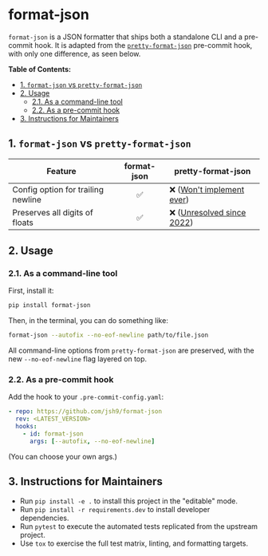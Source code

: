 # format-json

`format-json` is a JSON formatter that ships both a standalone CLI and a
pre-commit hook. It is adapted from the
[`pretty-format-json`](https://github.com/pre-commit/pre-commit-hooks)
pre-commit hook, with only one difference, as seen below.

**Table of Contents:**

<!--TOC-->

- [1. `format-json` vs `pretty-format-json`](#1-format-json-vs-pretty-format-json)
- [2. Usage](#2-usage)
  - [2.1. As a command-line tool](#21-as-a-command-line-tool)
  - [2.2. As a pre-commit hook](#22-as-a-pre-commit-hook)
- [3. Instructions for Maintainers](#3-instructions-for-maintainers)

<!--TOC-->

## 1. `format-json` vs `pretty-format-json`

| Feature                            | format-json | pretty-format-json                                                                      |
| ---------------------------------- | :---------: | --------------------------------------------------------------------------------------- |
| Config option for trailing newline |     ✅      | ❌ ([Won't implement ever](https://github.com/pre-commit/pre-commit-hooks/issues/1203)) |
| Preserves all digits of floats     |     ✅      | ❌ ([Unresolved since 2022](https://github.com/pre-commit/pre-commit-hooks/issues/780)) |

## 2. Usage

### 2.1. As a command-line tool

First, install it:

```bash
pip install format-json
```

Then, in the terminal, you can do something like:

```bash
format-json --autofix --no-eof-newline path/to/file.json
```

All command-line options from `pretty-format-json` are preserved, with the new
`--no-eof-newline` flag layered on top.

### 2.2. As a pre-commit hook

Add the hook to your `.pre-commit-config.yaml`:

```yaml
- repo: https://github.com/jsh9/format-json
  rev: <LATEST_VERSION>
  hooks:
    - id: format-json
      args: [--autofix, --no-eof-newline]
```

(You can choose your own args.)

## 3. Instructions for Maintainers

- Run `pip install -e .` to install this project in the "editable" mode.
- Run `pip install -r requirements.dev` to install developer dependencies.
- Run `pytest` to execute the automated tests replicated from the upstream
  project.
- Use `tox` to exercise the full test matrix, linting, and formatting targets.
